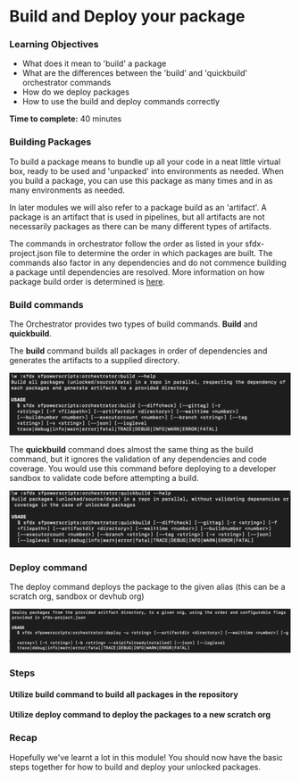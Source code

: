 # Build and Deploy your package

### **Learning Objectives**

* What does it mean to 'build' a package 
* What are the differences between the 'build' and 'quickbuild' orchestrator commands
* How do we deploy packages
* How to use the build and deploy commands correctly

**Time to complete:** 40 minutes

### Building Packages 

To build a package means to bundle up all your code in a neat little virtual box, ready to be used and 'unpacked' into environments as needed. When you build a package, you can use this package as many times and in as many environments as needed. 

In later modules we will also refer to a package build as an 'artifact'. A package is an artifact that is used in pipelines, but all artifacts are not necessarily packages as there can be many different types of artifacts. 

The commands in orchestrator follow the order as listed in your sfdx-project.json file to determine the order in which packages are built. The commands also factor in any dependencies and do not commence building a package until dependencies are resolved. More information on how package build order is determined is [here](https://dxatscale.gitbook.io/sfpowerscripts/commands/build-and-quickbuild). 

### Build commands

The Orchestrator provides two types of build commands. **Build** and **quickbuild**. 

The **build** command builds all packages in order of dependencies and generates the artifacts to a supplied directory.  

![](../.gitbook/assets/image%20%2847%29.png)

The **quickbuild** command does almost the same thing as the build command, but it ignores the validation of any dependencies and code coverage. You would use this command before deploying to a developer sandbox to validate code before attempting a build. 

![](../.gitbook/assets/image%20%2846%29.png)

### Deploy command

The deploy command deploys the package to the given alias \(this can be a scratch org, sandbox or devhub org\) 

![](../.gitbook/assets/image%20%2849%29.png)

### Steps

#### Utilize build command to build all packages in the repository

#### Utilize deploy command to deploy the packages to a new scratch org

### Recap 

Hopefully we've learnt a lot in this module! You should now have the basic steps together for how to build and deploy your unlocked packages. 

